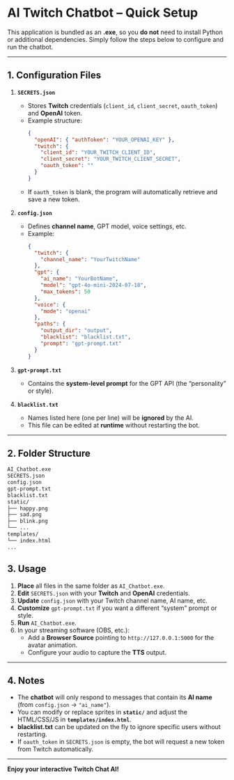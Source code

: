 # AI Twitch Chatbot – Quick Setup

This application is bundled as an **.exe**, so you **do not** need to install Python or additional dependencies. Simply follow the steps below to configure and run the chatbot.

---

## 1. Configuration Files

1. **`SECRETS.json`**  
   - Stores **Twitch** credentials (`client_id`, `client_secret`, `oauth_token`) and **OpenAI** token.  
   - Example structure:
     ```json
     {
       "openAI": { "authToken": "YOUR_OPENAI_KEY" },
       "twitch": {
         "client_id": "YOUR_TWITCH_CLIENT_ID",
         "client_secret": "YOUR_TWITCH_CLIENT_SECRET",
         "oauth_token": ""
       }
     }
     ```
   - If `oauth_token` is blank, the program will automatically retrieve and save a new token.

2. **`config.json`**  
   - Defines **channel name**, GPT model, voice settings, etc.  
   - Example:
     ```json
     {
       "twitch": {
         "channel_name": "YourTwitchName"
       },
       "gpt": {
         "ai_name": "YourBotName",
         "model": "gpt-4o-mini-2024-07-18",
         "max_tokens": 50
       },
       "voice": {
         "mode": "openai"
       },
       "paths": {
         "output_dir": "output",
         "blacklist": "blacklist.txt",
         "prompt": "gpt-prompt.txt"
       }
     }
     ```

3. **`gpt-prompt.txt`**  
   - Contains the **system-level prompt** for the GPT API (the “personality” or style).

4. **`blacklist.txt`**  
   - Names listed here (one per line) will be **ignored** by the AI.  
   - This file can be edited at **runtime** without restarting the bot.

---

## 2. Folder Structure

```bash
AI_Chatbot.exe
SECRETS.json
config.json
gpt-prompt.txt
blacklist.txt
static/
├── happy.png
├── sad.png
├── blink.png
└── ...
templates/
└── index.html
...
```
## 3. Usage

1. **Place** all files in the same folder as `AI_Chatbot.exe`.  
2. **Edit** `SECRETS.json` with your **Twitch** and **OpenAI** credentials.  
3. **Update** `config.json` with your Twitch channel name, AI name, etc.  
4. **Customize** `gpt-prompt.txt` if you want a different “system” prompt or style.  
5. **Run** `AI_Chatbot.exe`.  
6. In your streaming software (OBS, etc.):  
   - Add a **Browser Source** pointing to `http://127.0.0.1:5000` for the avatar animation.  
   - Configure your audio to capture the **TTS** output.

---

## 4. Notes

- The **chatbot** will only respond to messages that contain its **AI name** (from `config.json` → `"ai_name"`).  
- You can modify or replace sprites in **`static/`** and adjust the HTML/CSS/JS in **`templates/index.html`**.  
- **blacklist.txt** can be updated on the fly to ignore specific users without restarting.  
- If `oauth_token` in `SECRETS.json` is empty, the bot will request a new token from Twitch automatically.

---

**Enjoy your interactive Twitch Chat AI!**
